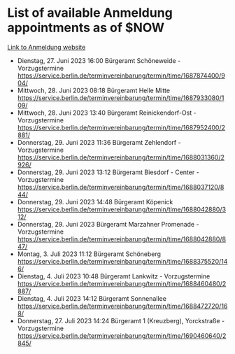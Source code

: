 # List of available Anmeldung appointments as of $NOW
[Link to Anmeldung website](https://service.berlin.de/terminvereinbarung/termin/tag.php?termin=1&anliegen[]=120686&dienstleisterlist=122210,122217,327316,122219,327312,122227,327314,122231,327346,122243,327348,122254,122252,329742,122260,329745,122262,329748,122271,327278,122273,327274,122277,327276,330436,122280,327294,122282,327290,122284,327292,122291,327270,122285,327266,122286,327264,122296,327268,150230,329760,122297,327286,122294,327284,122312,329763,122314,329775,122304,327330,122311,327334,122309,327332,317869,122281,327352,122279,329772,122283,122276,327324,122274,327326,122267,329766,122246,327318,122251,327320,122257,327322,122208,327298,122226,327300&herkunft=http%3A%2F%2Fservice.berlin.de%2Fdienstleistung%2F120686%2F)
- Dienstag, 27. Juni 2023 16:00 Bürgeramt Schöneweide - Vorzugstermine https://service.berlin.de/terminvereinbarung/termin/time/1687874400/904/
- Mittwoch, 28. Juni 2023 08:18 Bürgeramt Helle Mitte https://service.berlin.de/terminvereinbarung/termin/time/1687933080/109/
- Mittwoch, 28. Juni 2023 13:40 Bürgeramt Reinickendorf-Ost - Vorzugstermine https://service.berlin.de/terminvereinbarung/termin/time/1687952400/2881/
- Donnerstag, 29. Juni 2023 11:36 Bürgeramt Zehlendorf - Vorzugstermine https://service.berlin.de/terminvereinbarung/termin/time/1688031360/2926/
- Donnerstag, 29. Juni 2023 13:12 Bürgeramt Biesdorf - Center - Vorzugstermine https://service.berlin.de/terminvereinbarung/termin/time/1688037120/844/
- Donnerstag, 29. Juni 2023 14:48 Bürgeramt Köpenick https://service.berlin.de/terminvereinbarung/termin/time/1688042880/312/
- Donnerstag, 29. Juni 2023  Bürgeramt Marzahner Promenade - Vorzugstermine https://service.berlin.de/terminvereinbarung/termin/time/1688042880/847/
- Montag, 3. Juli 2023 11:12 Bürgeramt Schöneberg https://service.berlin.de/terminvereinbarung/termin/time/1688375520/146/
- Dienstag, 4. Juli 2023 10:48 Bürgeramt Lankwitz - Vorzugstermine https://service.berlin.de/terminvereinbarung/termin/time/1688460480/2887/
- Dienstag, 4. Juli 2023 14:12 Bürgeramt Sonnenallee https://service.berlin.de/terminvereinbarung/termin/time/1688472720/168/
- Donnerstag, 27. Juli 2023 14:24 Bürgeramt 1 (Kreuzberg), Yorckstraße - Vorzugstermine https://service.berlin.de/terminvereinbarung/termin/time/1690460640/2845/
